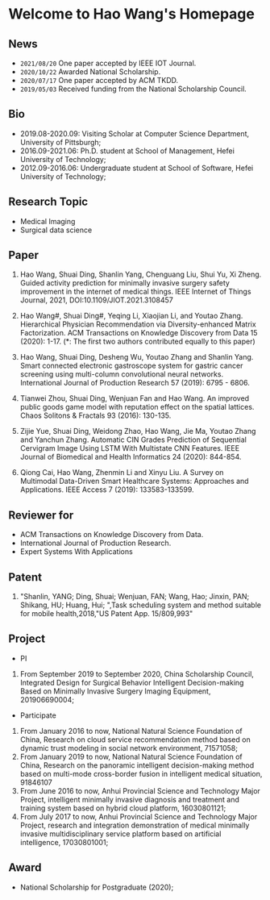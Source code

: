 # Welcome to Hao Wang's Homepage

## News

- `2021/08/20` One paper accepted by IEEE IOT Journal.
- `2020/10/22` Awarded National Scholarship.
- `2020/07/17` One paper accepted by ACM TKDD.
- `2019/05/03` Received funding from the National Scholarship Council.

## Bio

- 2019.08-2020.09: Visiting Scholar at Computer Science Department, University of Pittsburgh;
- 2016.09-2021.06: Ph.D. student at School of Management, Hefei University of Technology;
- 2012.09-2016.06: Undergraduate student at School of Software, Hefei University of Technology;

## Research Topic

- Medical Imaging
- Surgical data science

## Paper


1. Hao Wang, Shuai Ding, Shanlin Yang, Chenguang Liu, Shui Yu, Xi Zheng. Guided activity prediction for minimally invasive surgery safety improvement in the internet of medical things. IEEE Internet of Things Journal, 2021, DOI:10.1109/JIOT.2021.3108457

2. Hao Wang\#, Shuai Ding\#, Yeqing Li, Xiaojian Li, and Youtao Zhang. Hierarchical Physician Recommendation via Diversity-enhanced Matrix Factorization. ACM Transactions on Knowledge Discovery from Data  15 (2020): 1-17. (\*: The first two authors contributed equally to this paper)

3. Hao Wang, Shuai Ding, Desheng Wu, Youtao Zhang and Shanlin Yang. Smart connected electronic gastroscope system for gastric cancer screening using multi-column convolutional neural networks. International Journal of Production Research 57 (2019): 6795 - 6806.

4. Tianwei Zhou, Shuai Ding, Wenjuan Fan and Hao Wang. An improved public goods game model with reputation effect on the spatial lattices. Chaos Solitons & Fractals 93 (2016): 130-135.

5. Zijie Yue, Shuai Ding, Weidong Zhao, Hao Wang, Jie Ma, Youtao Zhang and Yanchun Zhang. Automatic CIN Grades Prediction of Sequential Cervigram Image Using LSTM With Multistate CNN Features. IEEE Journal of Biomedical and Health Informatics 24 (2020): 844-854.

6. Qiong Cai, Hao Wang, Zhenmin Li and Xinyu Liu. A Survey on Multimodal Data-Driven Smart Healthcare Systems: Approaches and Applications. IEEE Access 7 (2019): 133583-133599.

## Reviewer for

- ACM Transactions on Knowledge Discovery from Data.
- International Journal of Production Research.
- Expert Systems With Applications

## Patent

1. "Shanlin, YANG; Ding, Shuai; Wenjuan, FAN; Wang, Hao; Jinxin, PAN; Shikang, HU; Huang, Hui; ",Task scheduling system and method suitable for mobile health,2018,"US Patent App. 15/809,993"

## Project

- PI

1. From September 2019 to September 2020, China Scholarship Council, Integrated Design for Surgical Behavior Intelligent Decision-making Based on Minimally Invasive Surgery Imaging Equipment, 201906690004;

- Participate

1. From January 2016 to now, National Natural Science Foundation of China, Research on cloud service recommendation method based on dynamic trust modeling in social network environment, 71571058;
2. From January 2019 to now, National Natural Science Foundation of China, Research on the panoramic intelligent decision-making method based on multi-mode cross-border fusion in intelligent medical situation, 91846107
3. From June 2016 to now, Anhui Provincial Science and Technology Major Project, intelligent minimally invasive diagnosis and treatment and training system based on hybrid cloud platform, 16030801121;
4. From July 2017 to now, Anhui Provincial Science and Technology Major Project, research and integration demonstration of medical minimally invasive multidisciplinary service platform based on artificial intelligence, 17030801001;

## Award

- National Scholarship for Postgraduate (2020);

